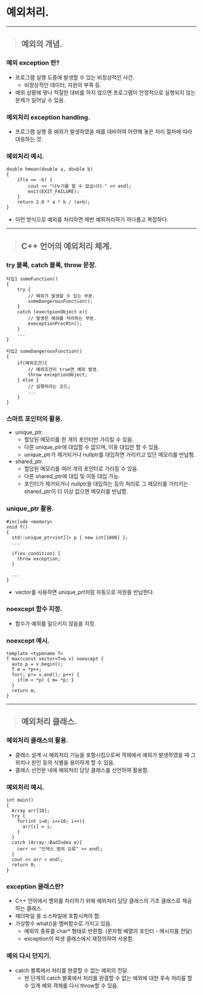 
# 예외처리.

-------------------------------------------------------------------------------------------------------------

> ## 예외의 개념.

### 예외 exception 란?
- 프로그램 실행 도중에 발생할 수 있는 비정상적인 사건.
  - 비정상적인 데이터, 자원의 부족 등.
- 예외 상황에 댛나 적절한 대비를 하지 않으면 프로그램이 안정적으로 실행되지 않는 문제가 일어날 수 있음.

### 예외처리 exception handling.
- 프로그램 실행 중 에외가 발생하였을 때를 대비하여 마련해 놓은 처리 절차에 따라 대응하는 것.

### 예외처리 예시.
    double hmean(double a, double b)
    {
        if(a == -b) {
            cout << "나누기를 할 수 없습니다." << endl;
            exit(EXIT_FAILURE);
        }
        return 2.0 * a * b / (a+b);
    }
- 이런 방식으로 예외를 처리하면 매번 예외처리하기 까다롭고 복잡하다.

-------------------------------------------------------------------------------------------------------------

> ## C++ 언어의 예외처리 체계.

### try 블록, catch 블록, throw 문장.
    타입1 someFunction() 
    {
        try {
            // 예외가 발생할 수 있는 부분.
            someDangerousFunction();
        }   
        catch (exectpionObject e){
            // 발생한 예외를 처리하는 부분.
            execeptionProcRtn();
        }
        ...
    }

    타입2 someDangerousFunction() 
    {
        if(예외조건){
            // 예외조건이 true면 예외 발생.
            throw exceptionObject;
        } else {
            // 실행하려는 코드;
            ... 
        }
    }

### 스마트 포인터의 활용.
- unique_ptr.
  - 할당된 메모리를 한 개의 포인터만 가리킬 수 있음.
  - 다른 unique_ptr에 대입할 수 없으며, 이동 대입만 할 수 있음.
  - unique_ptr가 제거되거나 nullptr를 대입하면 가리키고 있던 메모리를 반납함.
- shared_ptr.
  - 할당된 메모리를 여러 개의 포인터로 가리킬 수 있음.
  - 다른 shared_ptr에 대입 및 이동 대입 가능.
  - 포인터가 제거되거나 nullptr을 대입하는 등의 처리로 그 메모리를 가리키는 shared_ptr이 더 이상 없으면 메모리를 반납함.

### unique_ptr 활용.
    #include <memory>
    void f()
    {
      std::unique_ptr<int[]> p { new int[1000] };
      ...
      
      if(ex_condition) {
        throw exception;
      }

      ...
    } 
- vector를 사용하면 unique_prt처럼 자동으로 자원을 반납한다.

### noexcept 함수 지정.
- 함수가 예외를 일으키지 않음을 지정.

### noexcept 예시.
    template <typename T>
    T max(const vector<T>& v) noexcept {
      auto p = v.begin();
      T m = *p++;
      for(; p!= v.end(); p++) {
        if(m < *p) { m= *p; }
      }
      return m;
    }

-------------------------------------------------------------------------------------------------------------

> ## 예외처리 클래스.

### 예외처리 클래스의 활용.
- 클래스 설계 시 예외처리 기능을 포함시킴으로써 객체에서 예외가 발생하였을 때 그 위치나 원인 등의 식별을 용이하게 할 수 있음.
- 클래스 선언문 내에 예외처리 담당 클래스를 선언하여 활용함.

### 예외처리 예시.
    int main()
    {
      Array arr[10];
      try {
        for(int i=0; i<=10; i++){
          arr[i] = i;
        }
      } 
      catch (Array::BadIndex e){
        cerr << "인덱스 범위 오류" << endl;
      }
      cout << arr < endl;
      return 0;
    }

### exception 클래스란?
- C++ 언어에서 옏외를 처리하기 위해 예외처리 담당 클래스의 기초 클래스로 제공하는 클래스.
- 헤더파일 <exception>을 소스파일에 포함시켜야 함.
- 가상함수 what()을 멤버함수로 가지고 있음.
  - 예외의 종류를 char* 형태로 반환함. (문자형 배열의 포인터 - 메시지를 전달)
  - exception의 파생 클래스에서 재정의하여 사용함.

### 예외 다시 던지기.
- catch 블록에서 처리를 완결할 수 없는 예외의 전달.
  - 현 단계의 catch 블록에서 처리를 완결할 수 없는 에외에 대한 후속 처리를 할 수 있게 예외 객체를 다시 throw할 수 있음.












